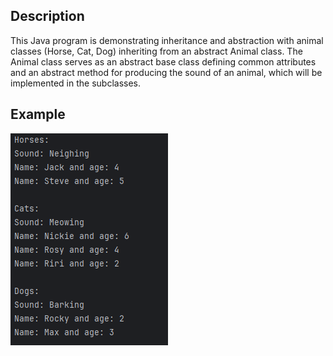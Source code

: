 ## Description
This Java program is demonstrating inheritance and abstraction with animal classes (Horse, Cat, Dog) inheriting from an abstract Animal class. The Animal class serves as an abstract base class defining common attributes and an abstract method for producing the sound of an animal, which will be implemented in the subclasses.
## Example
<img src="eg.png">
